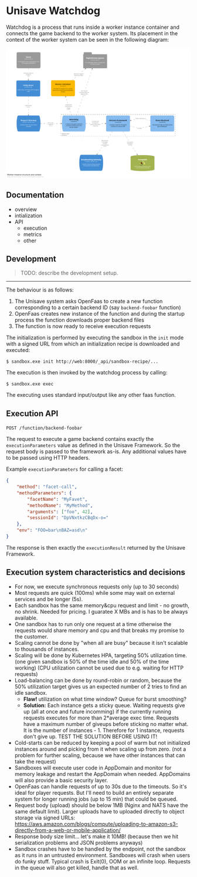 # Unisave Watchdog

Watchdog is a process that runs inside a worker instance container and connects the game backend to the worker system. Its placement in the context of the worker system can be seen in the following diagram:

![Watchdog component context](docs/img/structurizr-1-WorkerInstanceComponents.png)


## Documentation

- overview
- intialization
- API
  - execution
  - metrics
  - other


## Development

> TODO: describe the development setup.




-------

The behaviour is as follows:

1. The Unisave system asks OpenFaas to create a new function
   corresponding to a certain backend ID (say `backend-foobar` function)
2. OpenFaas creates new instance of the function and during the startup
   process the function downloads proper backend files
3. The function is now ready to receive execution requests

The initialization is performed by executing the sandbox in the `init`
mode with a signed URL from which an initialization recipe is downloaded
and executed:

    $ sandbox.exe init http://web:8000/_api/sandbox-recipe/...

The execution is then invoked by the watchdog process by calling:

    $ sandbox.exe exec

The executing uses standard input/output like any other faas function.


## Execution API

`POST /function/backend-foobar`

The request to execute a game backend contains exactly the
`executionParameters` value as defined in the Unisave Framework. So the
request body is passed to the framework as-is. Any additional values
have to be passed using HTTP headers.

Example `executionParameters` for calling a facet:

```json
{
    "method": "facet-call",
    "methodParameters": {
        "facetName": "MyFavet",
        "methodName": "MyMethod",
        "arguments": ["foo", 42],
        "sessionId": "DpVNxtkzCBqDx-o="
    },
    "env": "FOO=bar\nBAZ=asd\n"
}
```

The response is then exactly the `executionResult` returned by the
Unisave Framework.


## Execution system characteristics and decisions

- For now, we execute synchronous requests only (up to 30 seconds)
- Most requests are quick (100ms) while some may wait on external
  services and be longer (5s).
- Each sandbox has the same memory&cpu request and limit - no growth, no
  shrink. Needed for pricing. I guaratee X MBs and is has to be always 
  available.
- One sandbox has to run only one request at a time otherwise the
  requests would share memory and cpu and that breaks my promise to the
  customer.
- Scaling cannot be done by "when all are busy" because it isn't
  scalable to thousands of instances.
- Scaling will be done by Kubernetes HPA, targeting 50% utilization
  time. (one given sandbox is 50% of the time idle and 50% of the time
  working) (CPU utilization cannot be used due to e.g. waiting for HTTP
  requests)
- Load-balancing can be done by round-robin or random, because the 50%
  utilization target gives us an expected number of 2 tries to find an
  idle sandbox.
  - **Flaw!** utilization on what time window? Queue for burst
    smoothing?
  - **Solution:** Each instance gets a sticky queue. Waiting requests
    give up (all at once and future incomming) if the currently running
    requests executes for more than 2*average exec time. Requests have a
    maximum number of giveups before sticking no matter what. It is the
    number of instances - 1. Therefore for 1 instance, requests don't
    give up. TEST THE SOLUTION BEFORE USING IT!
- Cold-starts can be reduced by keeping a pool of warm but not
  initialized instances around and picking from it when scaling up from
  zero. (not a problem for further scaling, because we have other
  instances that can take the request)
- Sandboxes will execute user code in AppDomain and monitor for memory
  leakage and restart the AppDomain when needed. AppDomains will also
  provide a basic security layer.
- OpenFaas can handle requests of up to 30s due to the timeouts. So it's
  ideal for player requests. But I'll need to build an entirely separate
  system for longer running jobs (up to 15 min) that could be queued.
- Request body (upload) should be below 1MB (Nginx and NATS have the
  same default limit). Larger uploads have to uploaded directly to
  object storage via signed URLs:
  https://aws.amazon.com/blogs/compute/uploading-to-amazon-s3-directly-from-a-web-or-mobile-application/
- Response body size limit... let's make it 10MB! (because then we hit
  serialization problems and JSON problems anyways)
- Sandbox crashes have to be handled by the endpoint, not the sandbox as
  it runs in an untrusted environment. Sandboxes will crash when users
  do funky stuff. Typical crash is Exit(0), OOM or an infinite loop.
  Requests in the queue will also get killed, handle that as well.